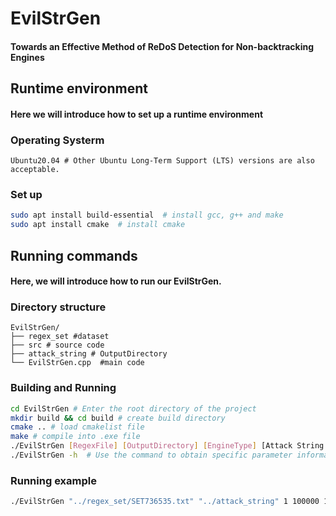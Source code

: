# EvilStrGen
#### Towards an Effective Method of ReDoS Detection for Non-backtracking Engines


## Runtime environment
#### Here we will introduce how to set up a runtime environment

### Operating Systerm
```shell
Ubuntu20.04 # Other Ubuntu Long-Term Support (LTS) versions are also acceptable.
```


### Set up
```bash
sudo apt install build-essential  # install gcc, g++ and make
sudo apt install cmake  # install cmake
```

## Running commands
#### Here, we will introduce how to run our EvilStrGen.

### Directory structure
```shell
EvilStrGen/
├── regex_set #dataset
├── src # source code
├── attack_string # OutputDirectory
└── EvilStrGen.cpp  #main code
```

### Building and Running
```bash
cd EvilStrGen # Enter the root directory of the project
mkdir build && cd build # create build directory
cmake .. # load cmakelist file
make # compile into .exe file
./EvilStrGen [RegexFile] [OutputDirectory] [EngineType] [Attack String Length] [Is the number of RegexFile in the file greater than one] # running command
./EvilStrGen -h  # Use the command to obtain specific parameter information of the command.
```

### Running example
```bash
./EvilStrGen "../regex_set/SET736535.txt" "../attack_string" 1 100000 1 # take SET736535 dataset as input, and output the corresponding attack strings which will be store in attack_string directory.
```


